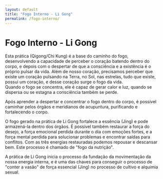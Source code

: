 ```yaml
---
layout: default
title: "Fogo Interno - Li Gong"
permalink: /fogo-interno/
---
```


# Fogo Interno - Li Gong
 

Esta prática (Qigong/Chi Kung) é a base do caminho do fogo, desenvolvendo a capacidade de perceber o coração batendo dentro do corpo, e depois com o despertar de que a consciência e a existência é o próprio pulsar da vida. Além de nosso coração, precisamos perceber que existe um coração pulsando na Terra, no Sol, nas estrelas, tudo que existe, possui um coração, e desse coração surge o fogo da vida.  
Quando o fogo se concentra, ele é capaz de gerar calor e luz, quando se dispersa ou se estagna a consciência também se perde.  

 
Após aprender a despertar e concentrar o fogo dentro do corpo, é possível caminhar pelos órgãos e meridianos de acupuntura, purificando e fortalecendo o corpo.  
 
 
O fogo gerado na prática de Li Gong fortalece a essência (Jing) e pode armazená-la dentro dos órgãos. É possível também restaurar a força do desejo, a força emocional perdida durante o dia com emoções fortes, e a força mental perdida para solucionar problemas e encontrar saídas para conflitos. Com as três energias restauradas podemos repousar e descansar bem. Este processo é chamado de "fogo da nutrição".  

 
A prática de Li Gong inicia o processo da fundação da movimentação da nossa energia interna, e é uma das chaves para conseguir o processo de  "conter a vasão" de força essencial (Jing) no processo de cultivo e alquimia sexual.